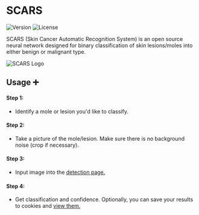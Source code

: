 # SCARS

![Version](https://img.shields.io/badge/Version-1.0.0-afafff) ![License](https://img.shields.io/badge/License-MIT-orange)

SCARS (Skin Cancer Automatic Recognition System) is an open source neural network designed for binary classification of skin lesions/moles into either benign or malignant type.

![SCARS Logo](https://github.com/SCARS-site/blob/main/public/logo.png?raw=true)

## Usage ➕

#### Step 1:

- Identify a mole or lesion you'd like to classify.

#### Step 2:

- Take a picture of the mole/lesion. Make sure there is no background noise (crop if necessary).

#### Step 3: 

- Input image into the [detection page.](https://scarsai.netlify.app/detect)

#### Step 4:

- Get classification and confidence. Optionally, you can save your results to cookies and [view them.](https://scarsai.netlify.app/past-results)
